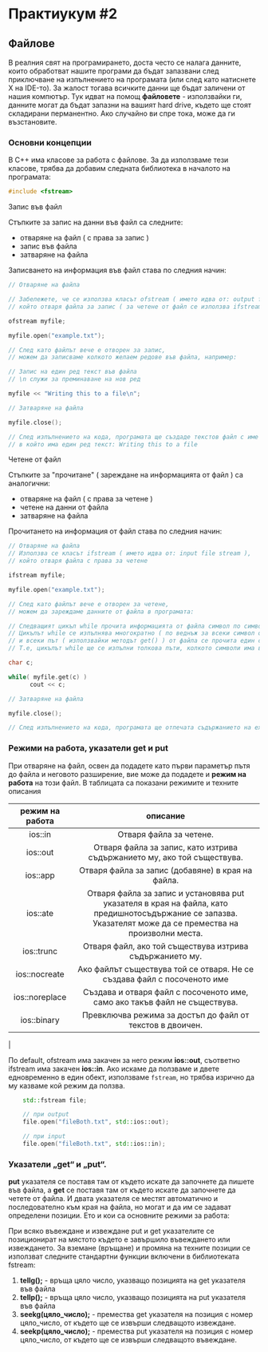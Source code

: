 # Практиукум #2

## Файлове

В реалния свят на програмирането, доста често се налага данните, които обработват нашите програми да бъдат запазвани след приключване на изпълнението на програмата (или след като натиснете Х на IDE-то). За жалост тогава всичките данни ще бъдат заличени от нашия компютър. Тук идват на помощ **файловете** - използвайки ги, данните могат да бъдат запазни на вашият hard drive, където ще стоят складирани перманентно. Ако случайно ви спре тока, може да ги възстановите.

### Основни концепции


В C++ има класове за работа с файлове. За да използваме тези класове, трябва да добавим следната библиотека в началото на програмата:

```c++
#include <fstream>
```


Запис във файл

Стъпките за запис на данни във файл са следните:
- отваряне на файл ( с права за запис )
- запис във файла
- затваряне на файла

Записването на информация във файл става по следния начин:

```c++
// Отваряне на файла 

// Забележете, че се използва класът ofstream ( името идва от: output file stream ),
// който отваря файла за запис ( за четене от файл се използва ifstream )

ofstream myfile;

myfile.open("example.txt");

// След като файлът вече е отворен за запис,
// можем да записваме колкото желаем редове във файла, например:

// Запис на един ред текст във файла
// \n служи за преминаване на нов ред

myfile << "Writing this to a file\n";

// Затваряне на файла

myfile.close();

// След изпълнението на кода, програмата ще създаде текстов файл с име example.txt,
// в който има един ред текст: Writing this to a file
```


Четене от файл

Стъпките за "прочитане" ( зареждане на информацията от файл ) са аналогични:
- отваряне на файл ( с права за четене )
- четене на данни от файла
- затваряне на файла

Прочитането на информация от файл става по следния начин:

```c++
// Отваряне на файла 
// Използва се класът ifstream ( името идва от: input file stream ),
// който отваря файла с права за четене

ifstream myfile;

myfile.open("example.txt");

// След като файлът вече е отворен за четене,
// можем да зареждаме данните от файла в програмата:

// Следващият цикъл while прочита информацията от файла символ по символ.
// Цикълът while се изпълнява многократно ( по веднъж за всеки символ от файла )
// и всеки път ( използвайки методът get() ) от файла се прочита един символ и се отпечатва на екрана
// Т.е, цикълът while ще се изпълни толкова пъти, колкото символи има във файла

char c;

while( myfile.get(c) )
      cout << c;

// Затваряне на файла

myfile.close();

// След изпълнението на кода, програмата ще отпечата съдържанието на example.txt на екрана
```

### Режими на работа, указатели get и put

При отваряне на файл, освен да подадете като първи параметър пътя до файла и неговото разширение, вие може да подадете и **режим на работа** на този файл. В таблицата са показани режимите и техните описания

| режим на работа |описание| 
| :---: | :---: | 
|ios::in | Отваря файла за четене. |
|ios::out | Отваря файла за запис, като изтрива съдържанието му, ако той съществува. |
|ios::app | Отваря файла за запис (добавяне) в края на файла. |
|ios::ate | Отваря файла за запис и установява put указателя в края на файла, като предишнотосъдържание се запазва. Указателят може да се премества на произволни места. |
|ios::trunc | Отваря файл, ако той съществува изтрива съдържанието му. |
|ios::nocreate | Ако файлът съществува той се отваря. Не се създава файл с посоченото име | 
|ios::noreplace | Създава и отваря файл с посоченото име, само ако такъв файл не съществува.
|ios::binary | Превключва режима за достъп до файл от текстов в двоичен.
 |

По default, ofstream има закачен за него режим **ios::out**, съответно ifstream има закачен **ios::in**. Ако искаме да ползваме и двете едновременно в един обект, използваме ``fstream``, но трябва изрично да му казваме кой режим да ползва.

```c++
    std::fstream file;

    // при output
    file.open("fileBoth.txt", std::ios::out);

    // при input
    file.open("fileBoth.txt", std::ios::in);
```

### Указатели „get“ и „put“.
 
**put** указателя се поставя там от където искате да започнете да
пишете във файла, а **get** се поставя там от където искате да започнете да четете от файла. И двата
указателя се местят автоматично и последователно към края на файла, но могат и да им се задават
определени позиции. Ето и кои са основните режими за работа:

При всяко въвеждане и извеждане put и get указателите се позиционират на мястото където е
завършило въвеждането или извеждането. За вземане (връщане) и промяна на техните позиции се
използват следните стандартни функции включени в библиотеката fstream:
1) **tellg();** - връща цяло число, указващо позицията на get указателя във файла
2) **tellp();** - връща цяло число, указващо позицията на put указателя във файла
3) **seekg(цяло_число);** - премества get указателя на позиция с номер цяло_число, от
където ще се извърши следващото извеждане.
4) **seekp(цяло_число);** - премества put указателя на позиция с номер цяло_число, от
където ще се извърши следващото въвеждане.




